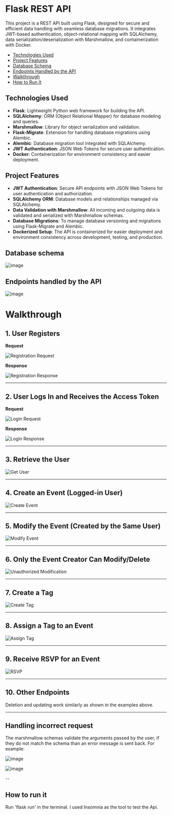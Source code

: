 # Flask REST API

This project is a REST API built using Flask, designed for secure and efficient data handling with seamless database migrations. It integrates JWT-based authentication, object-relational mapping with SQLAlchemy, data serialization/deserialization with Marshmallow, and containerization with Docker.

- [Technologies Used](#technologies-used)  
- [Project Features](#project-features)  
- [Database Schema](#database-schema)  
- [Endpoints Handled by the API](#endpoints-handled-by-the-api)  
- [Walkthrough](#walkthrough)  
- [How to Run It](#how-to-run-it)  

## Technologies Used

- **Flask**: Lightweight Python web framework for building the API.
- **SQLAlchemy**: ORM (Object Relational Mapper) for database modeling and queries.
- **Marshmallow**: Library for object serialization and validation.
- **Flask-Migrate**: Extension for handling database migrations using Alembic.
- **Alembic**: Database migration tool integrated with SQLAlchemy.
- **JWT Authentication**: JSON Web Tokens for secure user authentication.
- **Docker**: Containerization for environment consistency and easier deployment.

## Project Features

- **JWT Authentication**: Secure API endpoints with JSON Web Tokens for user authentication and authorization.
- **SQLAlchemy ORM**: Database models and relationships managed via SQLAlchemy.
- **Data Validation with Marshmallow**: All incoming and outgoing data is validated and serialized with Marshmallow schemas.
- **Database Migrations**: To manage database versioning and migrations using Flask-Migrate and Alembic.
- **Dockerized Setup**: The API is containerized for easier deployment and environment consistency across development, testing, and production.

## Database schema
![image](https://github.com/user-attachments/assets/3a8f546b-0e2d-4f49-8770-70ccdb809c39)

## Endpoints handled by the API

![image](https://github.com/user-attachments/assets/92e7ba33-db78-4237-8351-694f7c6f9ca8)

# Walkthrough

## 1. User Registers

**Request**

![Registration Request](https://github.com/user-attachments/assets/28f57a9b-a5c3-4418-86b4-abe1a004b936)

**Response**

![Registration Response](https://github.com/user-attachments/assets/3ccf64f5-6a58-440f-808e-bfeb46b56a3f)

---

## 2. User Logs In and Receives the Access Token

**Request**

![Login Request](https://github.com/user-attachments/assets/0812decd-9122-4c88-8ae8-760e0d549afd)

**Response**

![Login Response](https://github.com/user-attachments/assets/6e749809-cfac-44cb-b9e4-070be8fd750f)

---

## 3. Retrieve the User

![Get User](https://github.com/user-attachments/assets/036b474a-5191-4da7-84ff-43820d4ac32b)

---

## 4. Create an Event (Logged-in User)

![Create Event](https://github.com/user-attachments/assets/d3b79f94-5dff-4350-9bd8-e7901cec7a8d)

---

## 5. Modify the Event (Created by the Same User)

![Modify Event](https://github.com/user-attachments/assets/243f4286-c6da-4ada-959a-c4d9d63725eb)

---

## 6. Only the Event Creator Can Modify/Delete

![Unauthorized Modification](https://github.com/user-attachments/assets/565c2a1f-72e5-4900-83ce-88e83e43e7d2)

---

## 7. Create a Tag

![Create Tag](https://github.com/user-attachments/assets/6c08283f-cb36-4fac-b7e6-13697cdc1e9d)

---

## 8. Assign a Tag to an Event

![Assign Tag](https://github.com/user-attachments/assets/08e8d9f2-32d3-4f77-a544-516d1bae285c)

---

## 9. Receive RSVP for an Event

![RSVP](https://github.com/user-attachments/assets/da07c6c2-b1d0-4d19-a9e6-cb6b386feaea)

---

## 10. Other Endpoints

Deletion and updating work similarly as shown in the examples above. 

---

## Handling incorrect request
The marshmallow schemas validate the arguments passed by the user, if they do not match the schema than an error message is sent back. For example:

![image](https://github.com/user-attachments/assets/70e2a8f1-2977-458c-b89a-2b00b63fd39d)

![image](https://github.com/user-attachments/assets/90326496-48a6-40f5-a522-42dfa8e24180)

--
## How to run it

Run 'flask run' in the terminal. I used Insomnia as the tool to test the Api. 













